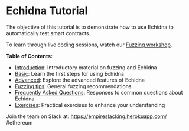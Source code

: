 # Echidna Tutorial

The objective of this tutorial is to demonstrate how to use Echidna to automatically test smart contracts.

To learn through live coding sessions, watch our [Fuzzing workshop](https://www.youtube.com/watch?v=QofNQxW_K08&list=PLciHOL_J7Iwqdja9UH4ZzE8dP1IxtsBXI).

**Table of Contents:**

- [Introduction](introduction): Introductory material on fuzzing and Echidna
- [Basic](basic): Learn the first steps for using Echidna
- [Advanced](advanced): Explore the advanced features of Echidna
- [Fuzzing tips](./fuzzing_tips.md): General fuzzing recommendations
- [Frequently Asked Questions](./frequently_asked_questions.md): Responses to common questions about Echidna
- [Exercises](exercises): Practical exercises to enhance your understanding

Join the team on Slack at: https://empireslacking.herokuapp.com/ #ethereum
